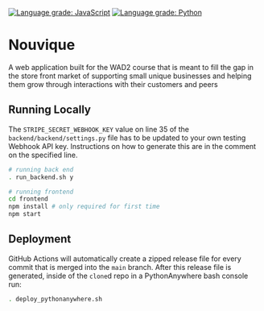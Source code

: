 [![Language grade: JavaScript](https://img.shields.io/lgtm/grade/javascript/g/QuestioWo/test-django-full-stack.svg?logo=lgtm&logoWidth=18)](https://lgtm.com/projects/g/QuestioWo/test-django-full-stack/context:javascript) 
[![Language grade: Python](https://img.shields.io/lgtm/grade/python/g/QuestioWo/test-django-full-stack.svg?logo=lgtm&logoWidth=18)](https://lgtm.com/projects/g/QuestioWo/test-django-full-stack/context:python)

# Nouvique
A web application built for the WAD2 course that is meant to fill the gap in the store front market of supporting small unique businesses and helping them grow through interactions with their customers and peers

## Running Locally

The `STRIPE_SECRET_WEBHOOK_KEY` value on line 35 of the `backend/backend/settings.py` file has to be updated to your own testing Webhook API key. Instructions on how to generate this are in the comment on the specified line.

```bash
# running back end
. run_backend.sh y

# running frontend
cd frontend
npm install # only required for first time
npm start
```

## Deployment

GitHub Actions will automatically create a zipped release file for every commit that is merged into the `main` branch. After this release file is generated, inside of the `clone`d repo in a PythonAnywhere bash console run:

```bash
. deploy_pythonanywhere.sh
```
